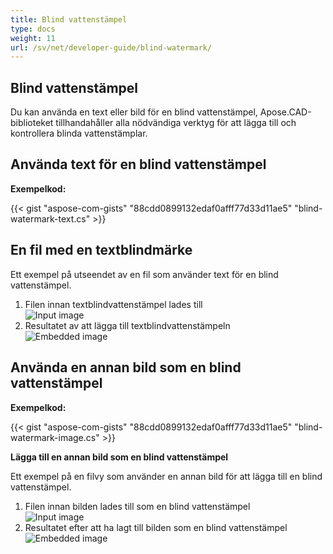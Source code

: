 ```yaml
---
title: Blind vattenstämpel
type: docs
weight: 11
url: /sv/net/developer-guide/blind-watermark/
---
```


## **Blind vattenstämpel**

Du kan använda en text eller bild för en blind vattenstämpel, Apose.CAD-biblioteket tillhandahåller alla nödvändiga verktyg för att lägga till och kontrollera blinda vattenstämplar.

## **Använda text för en blind vattenstämpel**

**Exempelkod:**

{{< gist "aspose-com-gists" "88cdd0899132edaf0afff77d33d11ae5" "blind-watermark-text.cs" >}}

## **En fil med en textblindmärke**

Ett exempel på utseendet av en fil som använder text för en blind vattenstämpel.

1. Filen innan textblindvattenstämpel lades till<br>
![Input image](/_assets/guide/blind-watermark/Tyrannosaurus.dxf_input.png)<br>
1. Resultatet av att lägga till textblindvattenstämpeln<br>
![Embedded image](/_assets/guide/blind-watermark/Tyrannosaurus.dxf_embedded.png)

## **Använda en annan bild som en blind vattenstämpel**

**Exempelkod:**

{{< gist "aspose-com-gists" "88cdd0899132edaf0afff77d33d11ae5" "blind-watermark-image.cs" >}}

**Lägga till en annan bild som en blind vattenstämpel**

Ett exempel på en filvy som använder en annan bild för att lägga till en blind vattenstämpel.

1. Filen innan bilden lades till som en blind vattenstämpel<br>
![Input image](/_assets/guide/blind-watermark/robot_handling_cell.dwg_input.png)<br>
1. Resultatet efter att ha lagt till bilden som en blind vattenstämpel<br>
![Embedded image](/_assets/guide/blind-watermark/robot_handling_cell.dwg_embedded.png)
